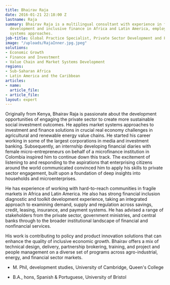```yaml
---
title: Bhairav Raja
date: 2016-01-21 22:18:00 Z
lastname: Raja
summary: Bhairav Raja is a multilingual consultant with experience in financial sector
  development and inclusive finance in Africa and Latin America, employing market
  systems approaches.
job-title: Global Practice Specialist, Private Sector Development and Financial Services
image: "/uploads/RajaInner.jpg.jpeg"
solutions:
- Economic Growth
- Finance and Investment
- Value Chain and Market Systems Development
regions:
- Sub-Saharan Africa
- Latin America and the Caribbean
articles:
- name: 
  article_file: 
- article_file: 
layout: expert
---
```


Originally from Kenya, Bhairav Raja is passionate about the development opportunities of engaging the private sector to create more sustainable social investment outcomes. He applies market systems approaches to investment and finance solutions in crucial real economy challenges in agricultural and renewable energy value chains. He started his career working in some of the largest corporations in media and investment banking. Subsequently, an internship developing financial diaries with female micro-entrepreneurs on behalf of a microfinance institution in Colombia inspired him to continue down this track. The excitement of listening to and responding to the aspirations that enterprising citizens around the world communicated convinced him to apply his skills to private sector engagement, built upon a foundation of deep insights into households and microenterprises.

He has experience of working with hard-to-reach communities in fragile markets in Africa and Latin America. He also has strong financial inclusion diagnostic and toolkit development experience, taking an integrated approach to examining demand, supply and regulation across savings, credit, leasing, insurance, and payment systems. He has advised a range of stakeholders from the private sector, government ministries, and central banks through to the broader institutional landscape of financial and nonfinancial services.

His work is contributing to policy and product innovation solutions that can enhance the quality of inclusive economic growth. Bhairav offers a mix of technical design, delivery, partnership brokering, training, and project and people management on a diverse set of programs across agro-industrial, energy, and financial sector markets.

* M. Phil, development studies, University of Cambridge, Queen's College

* B.A., hons, Spanish & Portuguese, University of Bristol
